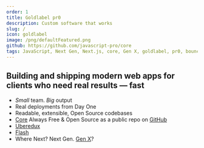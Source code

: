 ```yaml
---
order: 1
title: Goldlabel pr0
description: Custom software that works
slug: /
icon: goldlabel
image: /png/defaultFeatured.png
github: https://github.com/javascript-pro/core
tags: JavaScript, Next Gen, Next.js, core, Gen X, goldlabel, pr0, bouncer, AI Prompt Engineering, ChatGPT, OpenAI, Singularity, Frontend, Vanilla JS, TypeScript, React, Angular, Vue, Material UI, MUI, Flash, Server Side JavaScript, Node, Gatsby, NextJS, Headless CMS
---
```


## Building and shipping modern web apps for clients who need real results — fast

- _Small_ team. _Big_ output
- Real deployments from Day One
- Readable, extensible, Open Source codebases
- [Core](/free/core) Always Free & Open Source as a public repo on [GitHub](https://github.com/javascript-pro/core)
- [Uberedux](/free/uberedux)
- [Flash](/free/flash)
- Where Next? Next Gen. [Gen X](/life/generation-x)?
